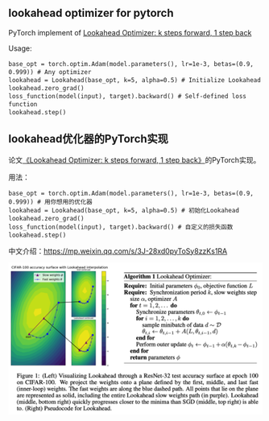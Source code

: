 ## lookahead optimizer for pytorch

PyTorch implement of <a href="https://arxiv.org/abs/1907.08610" target="_blank">Lookahead Optimizer: k steps forward, 1 step back</a>

Usage:
```
base_opt = torch.optim.Adam(model.parameters(), lr=1e-3, betas=(0.9, 0.999)) # Any optimizer
lookahead = Lookahead(base_opt, k=5, alpha=0.5) # Initialize Lookahead
lookahead.zero_grad()
loss_function(model(input), target).backward() # Self-defined loss function
lookahead.step()
```

## lookahead优化器的PyTorch实现

论文<a href="https://arxiv.org/abs/1907.08610" target="_blank">《Lookahead Optimizer: k steps forward, 1 step back》</a>的PyTorch实现。

用法：
```
base_opt = torch.optim.Adam(model.parameters(), lr=1e-3, betas=(0.9, 0.999)) # 用你想用的优化器
lookahead = Lookahead(base_opt, k=5, alpha=0.5) # 初始化Lookahead
lookahead.zero_grad()
loss_function(model(input), target).backward() # 自定义的损失函数
lookahead.step()
```

中文介绍：https://mp.weixin.qq.com/s/3J-28xd0pyToSy8zzKs1RA  
  
  
![avatar](fig/algorithm.png)
